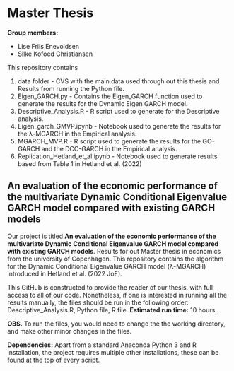 # Master Thesis 

**Group members:**
- Lise Friis Enevoldsen
- Silke Kofoed Christiansen

This repository contains
1. data folder -  CVS with the main data used through out this thesis and Results from running the Python file.
2. Eigen_GARCH.py - Contains the Eigen_GARCH function used to generate the results for the Dynamic Eigen GARCH model.
3. Descriptive_Analysis.R - R script used to generate for the Descriptive analysis.
4. Eigen_garch_GMVP.ipynb - Notebook used to generate the results for the λ-MGARCH in the Empirical analysis.
5. MGARCH_MVP.R - R script used to generate the results for the GO-GARCH and the DCC-GARCH in the Empirical analysis.
6. Replication_Hetland_et_al.ipynb - Notebook used to generate results based from Table 1 in Hetland et al. (2022)

## An evaluation of the economic performance of the multivariate Dynamic Conditional Eigenvalue GARCH model compared with existing GARCH models

Our project is titled **An evaluation of the economic performance of the multivariate Dynamic Conditional Eigenvalue GARCH model compared with existing GARCH models**. Results for out Master thesis in economics from the university of Copenhagen. This repository contains the algorithm for the Dynamic Conditional Eigenvalue GARCH model (λ-MGARCH) introduced in Hetland et al. (2022 JoE).

This GitHub is constructed to provide the reader of our thesis, with full access to all of our code. Nonetheless, if one is interested in running all the results manually, the files should be run in the following order: Descriptive_Analysis.R, Python file, R file. 
**Estimated run time:** 10 hours. 

**OBS.** To run the files, you would need to change the the working directory, and make other minor changes in the files.

**Dependencies:** Apart from a standard Anaconda Python 3 and R installation, the project requires multiple other installations, these can be found at the top of every script.




